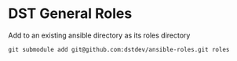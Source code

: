 # DST General Roles

Add to an existing ansible directory as its roles directory
```
git submodule add git@github.com:dstdev/ansible-roles.git roles
```
